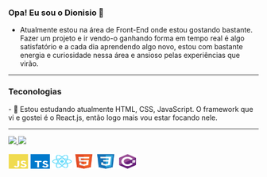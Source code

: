 ### Opa! Eu sou o Dionisio 👋

- Atualmente estou na área de Front-End onde estou gostando bastante. Fazer um projeto e ir vendo-o ganhando forma em tempo real é algo satisfatório
  e a cada dia aprendendo algo novo, estou com bastante energia e curiosidade nessa área e ansioso pelas experiências que virão.

<hr />
<h3>Teconologias</h3>
- 🔭 Estou estudando atualmente HTML, CSS, JavaScript. O framework que vi e gostei é o React.js, então logo mais vou estar focando nele. 


<hr />

<div>
  <a href="https://github.com/dbnvides">
  <img height="180em" src="https://github-readme-stats.vercel.app/api?username=dbnvides&show_icons=true&theme=github_dark&include_all_commits=true&count_private=true"/>
  <img height="180em" src="https://github-readme-stats.vercel.app/api/top-langs/?username=dbnvides&layout=compact&langs_count=7&theme=github_dark"/>
</div>

<div style="display: inline-block"><br>
  <img align="center" alt="Bene-Js" height="30" width="40" src="https://raw.githubusercontent.com/devicons/devicon/master/icons/javascript/javascript-plain.svg">
  <img align="center" alt="Rafa-Ts" height="30" width="40" src="https://raw.githubusercontent.com/devicons/devicon/master/icons/typescript/typescript-plain.svg">
  <img align="center" alt="Rafa-React" height="30" width="40" src="https://raw.githubusercontent.com/devicons/devicon/master/icons/react/react-original.svg">
  <img align="center" alt="Rafa-HTML" height="30" width="40" src="https://raw.githubusercontent.com/devicons/devicon/master/icons/html5/html5-original.svg">
  <img align="center" alt="Rafa-CSS" height="30" width="40" src="https://raw.githubusercontent.com/devicons/devicon/master/icons/css3/css3-original.svg">
  <img align="center" alt="Rafa-Csharp" height="30" width="40" src="https://raw.githubusercontent.com/devicons/devicon/master/icons/csharp/csharp-original.svg">
</div>
